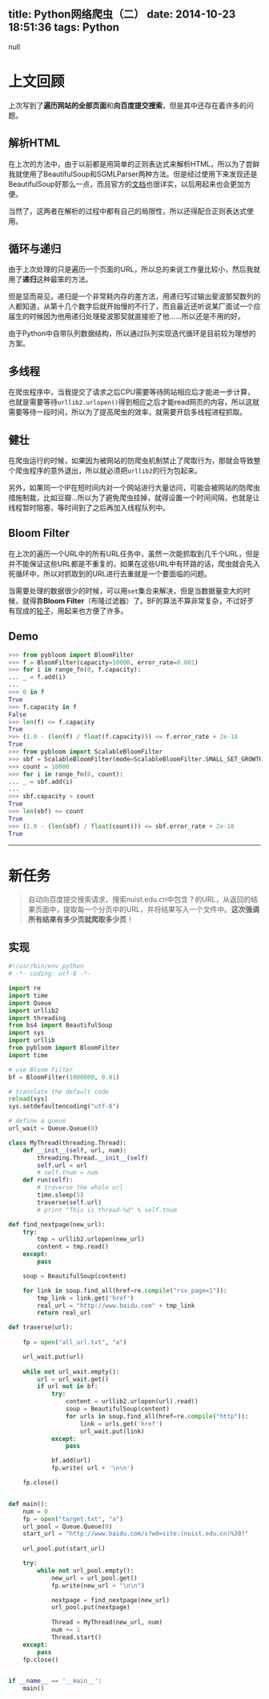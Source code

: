 title: Python网络爬虫（二）
date: 2014-10-23 18:51:36
tags: Python
---
null
<!-- more -->

# 上文回顾
上次写到了**遍历网站的全部页面**和**向百度提交搜索**，但是其中还存在着许多的问题。  

## 解析HTML
在上次的方法中，由于以前都是用简单的正则表达式来解析HTML，所以为了尝鲜我就使用了BeautifulSoup和SGMLParser两种方法。但是经过使用下来发现还是BeautifulSoup好那么一点，而且官方的[文档](http://www.crummy.com/software/BeautifulSoup/bs4/doc/index.zh.html#)也很详实，以后用起来也会更加方便。  

当然了，这两者在解析的过程中都有自己的局限性，所以还得配合正则表达式使用。  

## 循环与递归
由于上次处理的只是遍历一个页面的URL，所以总的来说工作量比较小，然后我就用了**递归**这种最笨的方法。  

但是显而易见，递归是一个非常耗内存的差方法，用递归写过输出斐波那契数列的人都知道，从第十几个数字后就开始慢的不行了，而且最近还听说某厂面试一个应届生的时候因为他用递归处理斐波那契就直接拒了他......所以还是不用的好。  

由于Python中自带队列数据结构，所以通过队列实现迭代循环是目前较为理想的方案。  

## 多线程
在爬虫程序中，当我提交了请求之后CPU需要等待网站相应后才能进一步计算，也就是需要等待`urllib2.urlopen()`得到相应之后才能read网页的内容，所以这就需要等待一段时间，所以为了提高爬虫的效率，就需要开启多线程进程抓取。

## 健壮
在爬虫运行的时候，如果因为被网站的防爬虫机制禁止了爬取行为，那就会导致整个爬虫程序的意外退出，所以就必须把`urllib2`的行为包起来。  

另外，如果同一个IP在短时间内对一个网站进行大量访问，可能会被网站的防爬虫措施制裁，比如豆瓣...所以为了避免爬虫挂掉，就得设置一个时间间隔，也就是让线程暂时阻塞，等时间到了之后再加入线程队列中。  

## Bloom Filter
在上次的遍历一个URL中的所有URL任务中，虽然一次能抓取到几千个URL，但是并不能保证这些URL都是不重复的，如果在这些URL中有环路的话，爬虫就会先入死循环中，所以对抓取到的URL进行去重就是一个要面临的问题。  

当需要处理的数据很少的时候，可以用`set`集合来解决，但是当数据量变大的时候，就得靠**Bloom Filter**（布隆过滤器）了。BF的算法不算非常复杂，不过好歹有现成的[轮子](https://github.com/jaybaird/python-bloomfilter/blob/master/pybloom/pybloom.py)，用起来也方便了许多。  

## Demo
```Python
>>> from pybloom import BloomFilter
>>> f = BloomFilter(capacity=10000, error_rate=0.001)
>>> for i in range_fn(0, f.capacity):
... _ = f.add(i)
...
>>> 0 in f
True
>>> f.capacity in f
False
>>> len(f) <= f.capacity
True
>>> (1.0 - (len(f) / float(f.capacity))) <= f.error_rate + 2e-18
True
>>> from pybloom import ScalableBloomFilter
>>> sbf = ScalableBloomFilter(mode=ScalableBloomFilter.SMALL_SET_GROWTH)
>>> count = 10000
>>> for i in range_fn(0, count):
... _ = sbf.add(i)
...
>>> sbf.capacity > count
True
>>> len(sbf) <= count
True
>>> (1.0 - (len(sbf) / float(count))) <= sbf.error_rate + 2e-18
True
```  

------------

# 新任务
>自动向百度提交搜索请求，搜索nuist.edu.cn中包含？的URL，从返回的结果页面中，提取每一个分页中的URL，并将结果写入一个文件中。**这次强调所有结果有多少页就爬取多少页**！

## 实现
```Python
#!/usr/bin/env python
# -*- coding: utf-8 -*-

import re
import time
import Queue
import urllib2
import threading 
from bs4 import BeautifulSoup
import sys
import urllib
from pybloom import BloomFilter
import time

# use Bloom Filter
bf = BloomFilter(1000000, 0.01)

# translate the default code
reload(sys)
sys.setdefaultencoding("utf-8")

# define a queue
url_wait = Queue.Queue(0)

class MyThread(threading.Thread):
    def __init__(self, url, num):
        threading.Thread.__init__(self)
        self.url = url
        # self.tnum = num
    def run(self):
        # traverse the whole url
        time.sleep(5)
        traverse(self.url)
        # print "This is thread-%d" % self.tnum

def find_nextpage(new_url):
    try:
        tmp = urllib2.urlopen(new_url)
        content = tmp.read()
    except:
        pass

    soup = BeautifulSoup(content)

    for link in soup.find_all(href=re.compile("rsv_page=1")):
        tmp_link = link.get('href')
        real_url = "http://www.baidu.com" + tmp_link
        return real_url  

def traverse(url):
    
    fp = open("all_url.txt", "a")

    url_wait.put(url)
     
    while not url_wait.empty():
        url = url_wait.get()
        if url not in bf:
            try:
                content = urllib2.urlopen(url).read() 
                soup = BeautifulSoup(content)                                     
                for urls in soup.find_all(href=re.compile("http")):                     
                    link = urls.get('href')
                    url_wait.put(link)
            except:
                pass

            bf.add(url)
            fp.write( url + '\n\n')   

    fp.close()  


def main():
    num = 0
    fp = open("target.txt", "a")
    url_pool = Queue.Queue(0)
    start_url = "http://www.baidu.com/s?wd=site:(nuist.edu.cn)%20?"
    
    url_pool.put(start_url)

    try:
        while not url_pool.empty():
            new_url = url_pool.get()
            fp.write(new_url + "\n\n")

            nextpage = find_nextpage(new_url)
            url_pool.put(nextpage)
        
            Thread = MyThread(new_url, num)
            num += 1
            Thread.start()
    except:
        pass
    fp.close()  


if __name__ == '__main__':  
    main()  


```

